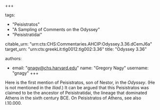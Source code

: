 +++

tags:
- "Peisistratos"
- "A Sampling of Comments on the Odyssey"
- "Peisistratidai"

citable_urn: "urn:cts:CHS:Commentaries.AHCIP:Odyssey.3.36.dCemJ6a"
target_urn: "urn:cts:greekLit:tlg0012.tlg002:3.36"
title: "Odyssey 3.36"

authors:
- email: "gnagy@chs.harvard.edu"
  name: "Gregory Nagy"
  username: "gnagy"
+++

<p>Here is the first mention of Peisistratos, son of Nestor, in the <em>Odyssey</em>. (He is not mentioned in the <em>Iliad</em>.) It can be argued that this Peisistratos was claimed to be the ancestor of Peisistratidai, the lineage that dominated Athens in the sixth century BCE. On Peisistratos of Athens, see also I.10.000. </p>